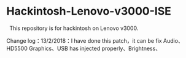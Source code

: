 # Hackintosh-Lenovo-v3000-ISE
    
   This repository is for hackintosh on Lenovo v3000.


Change log：13/2/2018：I have done this patch，it can be fix Audio、HD5500 Graphics、USB has injected properly、Brightness、
